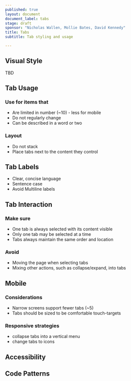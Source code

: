 ```yaml
---
published: true
layout: document
document_label: tabs
stage: draft
sponsor: "Nicholas Wallen, Mollie Bates, David Kennedy"
title: Tabs
subtitle: Tab styling and usage

---
```


## Visual Style
TBD

## Tab Usage
### Use for items that
* Are limited in number (~10) - less for mobile
* Do not regularly change
* Can be described in a word or two

### Layout
* Do not stack
* Place tabs next to the content they control

## Tab Labels
* Clear, concise language
* Sentence case
* Avoid Multiline labels

## Tab Interaction
### Make sure
* One tab is always selected with its content visible
* Only one tab may be selected at a time
* Tabs always maintain the same order and location

### Avoid
* Moving the page when selecting tabs
* Mixing other actions, such as collapse/expand, into tabs

## Mobile
### Considerations
* Narrow screens support fewer tabs (~5)
* Tabs should be sized to be comfortable touch-targets

### Responsive strategies
* collapse tabs into a vertical menu
* change tabs to icons

## Accessibility
## Code Patterns
